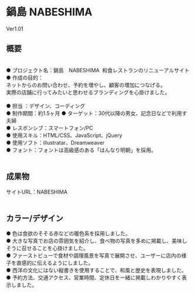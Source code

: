 # 鍋島 NABESHIMA
Ver1.01
<br>

## 概要 ##
<br>
●&nbsp;プロジェクト名：鍋島　NABESHIMA&nbsp;&nbsp;和食レストランのリニューアルサイト<br>
●&nbsp;作成の目的：<br>
ネットからのお問い合わせ、予約を増やし、顧客の増加につなげる。<br>
実際の店舗に行ってみたいと思わせるブランディングを心掛けました。<br>
<br>
●&nbsp;担当 ：デザイン、コーディング<br>
●&nbsp;制作期間：約1.5ヶ月
●&nbsp;ターゲット：30代以降の男女、記念日などで利用す夫婦<br>
●&nbsp;レスポンシブ：スマートフォン/PC<br>
●&nbsp;使用スキル：HTML/CSS、JavaScript、jQuery<br>
●&nbsp;使用ソフト：illustratar、Dreamweaver<br>
●&nbsp;フォント：フォントは高級感のある「はんなり明朝」を採用。<br>
<br>

## 成果物 ##
サイトURL：NABESHIMA
<br>
<br>
## カラー/デザイン ##

●&nbsp;色は食欲のそそる赤などの暖色系を採用しました。<br>
●&nbsp;大きな写真でお店の雰囲気を紹介し、食べ物の写真を多めに掲載し、美味しそうに召せることを心掛けました。<br>
●&nbsp;ファーストビューで食材や調理風景を写真で展開させ、ユーザーに店内の様子を直感的に伝えるようにしました。<br>
●&nbsp;西洋の文化にはない縦書きを使用することで、和風と歴史を表現しました。<br>
●&nbsp;予約方法、交通アクセス、営業時間、定休日を一緒に掲載しわかりやすく表示しました。<br>
<br>
